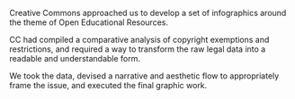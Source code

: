 Creative Commons approached us to develop a set of infographics around the theme of Open Educational Resources.


CC had compiled a comparative analysis of copyright exemptions and restrictions, and required a way to transform the raw legal data into a readable and understandable form. 


We took the data, devised a narrative and aesthetic flow to appropriately frame the issue, and executed the final graphic work.